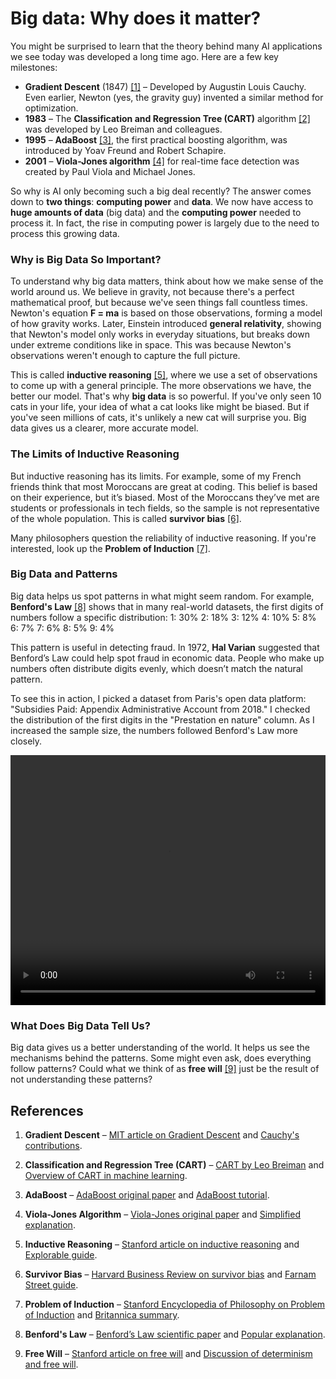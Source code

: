 # Big data: Why does it matter?

You might be surprised to learn that the theory behind many AI applications we see today was developed a long time ago. Here are a few key milestones:

- **Gradient Descent** (1847) [[1]](#ref1) – Developed by Augustin Louis Cauchy. Even earlier, Newton (yes, the gravity guy) invented a similar method for optimization.
- **1983** – The **Classification and Regression Tree (CART)** algorithm [[2]](#ref2) was developed by Leo Breiman and colleagues.
- **1995** – **AdaBoost** [[3]](#ref3), the first practical boosting algorithm, was introduced by Yoav Freund and Robert Schapire.
- **2001** – **Viola-Jones algorithm** [[4]](#ref4) for real-time face detection was created by Paul Viola and Michael Jones.

So why is AI only becoming such a big deal recently? The answer comes down to **two things**: **computing power** and **data**. We now have access to **huge amounts of data** (big data) and the **computing power** needed to process it. In fact, the rise in computing power is largely due to the need to process this growing data.

### Why is Big Data So Important?

To understand why big data matters, think about how we make sense of the world around us. We believe in gravity, not because there's a perfect mathematical proof, but because we've seen things fall countless times. Newton's equation **F = ma** is based on those observations, forming a model of how gravity works. Later, Einstein introduced **general relativity**, showing that Newton's model only works in everyday situations, but breaks down under extreme conditions like in space. This was because Newton's observations weren't enough to capture the full picture.

This is called **inductive reasoning** [[5]](#ref5), where we use a set of observations to come up with a general principle. The more observations we have, the better our model. That's why **big data** is so powerful. If you've only seen 10 cats in your life, your idea of what a cat looks like might be biased. But if you've seen millions of cats, it's unlikely a new cat will surprise you. Big data gives us a clearer, more accurate model.

### The Limits of Inductive Reasoning

But inductive reasoning has its limits. For example, some of my French friends think that most Moroccans are great at coding. This belief is based on their experience, but it’s biased. Most of the Moroccans they’ve met are students or professionals in tech fields, so the sample is not representative of the whole population. This is called **survivor bias** [[6]](#ref6).

Many philosophers question the reliability of inductive reasoning. If you're interested, look up the **Problem of Induction** [[7]](#ref7).

### Big Data and Patterns

Big data helps us spot patterns in what might seem random. For example, **Benford's Law** [[8]](#ref8) shows that in many real-world datasets, the first digits of numbers follow a specific distribution:
1: 30%
2: 18%
3: 12%
4: 10%
5: 8%
6: 7%
7: 6%
8: 5%
9: 4%

This pattern is useful in detecting fraud. In 1972, **Hal Varian** suggested that Benford’s Law could help spot fraud in economic data. People who make up numbers often distribute digits evenly, which doesn’t match the natural pattern.

To see this in action, I picked a dataset from Paris's open data platform: "Subsidies Paid: Appendix Administrative Account from 2018." I checked the distribution of the first digits in the "Prestation en nature" column. As I increased the sample size, the numbers followed Benford's Law more closely.

<video width="100%" height="400" controls>
  <source src="/videos/Sarah_the_humanoid_robot.mp4" type="video/mp4">
</video>

### What Does Big Data Tell Us?

Big data gives us a better understanding of the world. It helps us see the mechanisms behind the patterns. Some might even ask, does everything follow patterns? Could what we think of as **free will** [[9]](#ref9) just be the result of not understanding these patterns?


## References

1. <a name="ref1"></a> **Gradient Descent** – [MIT article on Gradient Descent](https://ocw.mit.edu/courses/6-036-introduction-to-machine-learning-fall-2020/resources/gradient-descent/) and [Cauchy's contributions](https://mathshistory.st-andrews.ac.uk/Biographies/Cauchy/).

2. <a name="ref2"></a> **Classification and Regression Tree (CART)** – [CART by Leo Breiman](https://www.stat.berkeley.edu/~breiman/RandomForests/cc_home.htm) and [Overview of CART in machine learning](https://towardsdatascience.com/understanding-decision-trees-5d6a20952b47).

3. <a name="ref3"></a> **AdaBoost** – [AdaBoost original paper](https://cseweb.ucsd.edu/~yfreund/papers/Boosting.pdf) and [AdaBoost tutorial](https://towardsdatascience.com/understanding-adaboost-2f94f22d5bfe).

4. <a name="ref4"></a> **Viola-Jones Algorithm** – [Viola-Jones original paper](https://www.cs.cmu.edu/~efros/courses/LBMV07/Papers/viola-cvpr-01.pdf) and [Simplified explanation](https://towardsdatascience.com/face-detection-using-viola-jones-algorithm-842dc289c9d4).

5. <a name="ref5"></a> **Inductive Reasoning** – [Stanford article on inductive reasoning](https://plato.stanford.edu/entries/reasoning-inductive/) and [Explorable guide](https://explorable.com/inductive-reasoning).

6. <a name="ref6"></a> **Survivor Bias** – [Harvard Business Review on survivor bias](https://hbr.org/2016/04/survivorship-bias) and [Farnam Street guide](https://fs.blog/survivorship-bias/).

7. <a name="ref7"></a> **Problem of Induction** – [Stanford Encyclopedia of Philosophy on Problem of Induction](https://plato.stanford.edu/entries/induction-problem/) and [Britannica summary](https://www.britannica.com/topic/problem-of-induction).

8. <a name="ref8"></a> **Benford's Law** – [Benford’s Law scientific paper](https://link.springer.com/article/10.1007/BF02288367) and [Popular explanation](https://towardsdatascience.com/benfords-law-what-the-data-says-4d5ff18b2b2).

9. <a name="ref9"></a> **Free Will** – [Stanford article on free will](https://plato.stanford.edu/entries/freewill/) and [Discussion of determinism and free will](https://www.philosophybasics.com/branch_free_will.html).